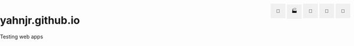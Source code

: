 # yahnjr.github.io
Testing web apps
<!DOCTYPE html>
<html>
<head>
    <meta charset="utf-8">
    <title>La Pine Map</title>
    <meta name="viewport" content="width=device-width, initial-scale=1.0">
    <link href="https://api.mapbox.com/mapbox-gl-js/v3.2.0/mapbox-gl.css" rel="stylesheet">
    <script src="https://api.mapbox.com/mapbox-gl-js/v3.2.0/mapbox-gl.js"></script>
    <style>
        body {
            margin: 0;
            padding: 0;
        }
        #map {
            position: absolute;
            top: 0;
            bottom: 0;
            width: 100%;
        }
        .type-buttons {
            position: absolute;
            top: 10px;
            right: 10px;
            z-index: 1;
        }
        .type-button {
            width: 40px;
            height: 40px;
            background-color: #f0f0f0;
            border: none;
            cursor: pointer;
            display: flex;
            justify-content: center;
            align-items: center;
            transition: background-color 0.3s ease; /* Add transition effect */
        }
        .type-button:hover {
            background-color: #ddd;
        }
        .selected {
            background-color: #333; /* Darken the selected button */
            color: #fff; /* Set text color to white */
        }
        /* Tooltip container */
        .tooltip {
            position: relative;
            display: inline-block;
        }
        /* Tooltip text */
        .tooltip .tooltiptext {
            visibility: hidden;
            width: 120px;
            background-color: black;
            color: #fff;
            text-align: center;
            border-radius: 6px;
            padding: 5px 0;
            /* Position the tooltip */
            position: absolute;
            z-index: 1;
            bottom: 100%;
            left: 50%;
            margin-left: -60px;
        }
        /* Show the tooltip text when you mouse over the tooltip container */
        .tooltip:hover .tooltiptext {
            visibility: visible;
        }
    </style>
</head>
<body>
<div id="map"></div>
<div class="type-buttons">
    <div class="tooltip"><button class="type-button" onclick="setType('Housing')">🏡<span class="tooltiptext">Housing</span></button></div>
    <div class="tooltip"><button class="type-button" onclick="setType('Infrastructure')">🏭<span class="tooltiptext">Infrastructure</span></button></div>
    <div class="tooltip"><button class="type-button" onclick="setType('Transportation')">🚎<span class="tooltiptext">Transportation</span></button></div>
    <div class="tooltip"><button class="type-button" onclick="setType('Employment')">💼<span class="tooltiptext">Employment</span></button></div>
    <div class="tooltip"><button class="type-button" onclick="setType('Parks and Nature')">🌳<span class="tooltiptext">Parks & Nature</span></button></div>
</div>
<script>
    mapboxgl.accessToken = 'pk.eyJ1IjoiaWFubWFoZXIzaiIsImEiOiJjbHRnM2g3Mmgwdm50MmpxcjNiaHppcGF0In0.EDCKHSTyRqogqjRVwC5pJA';

    const map = new mapboxgl.Map({
        container: 'map',
        style: 'mapbox://styles/ianmaher3j/cltxk9cdn01ij01r53gz169jm',
        center: [-121.50527954101562, 43.66847610473633],
        zoom: 12,
        doubleClickZoom: false // Disable zoom on double click
    });
    
    map.on('load', () => {
        map.addSource('lapine-comments', {
            type: 'geojson',
            data: 'https://services3.arcgis.com/pZZTDhBBLO3B9dnl/arcgis/rest/services/LaPineComments/FeatureServer/0/query?where=1%3D1&outFields=*&outSR=4326&f=geojson'
        });

        map.addLayer({
            id: 'lapine-comments-layer',
            type: 'circle',
            source: 'lapine-comments',
            paint: {
                // Use a match expression to dynamically set circle color based on the 'type' property
                'circle-color': [
                    'match',
                    ['get', 'Type'],
                    'Housing', '#FF5733',
                    'Infrastructure', '#3498DB',
                    'Transportation', '#E3F710',
                    'Employment', '#800080',
                    'Parks and Nature', '#00FF00',
                    /* other */ '#000'
                ],
                'circle-radius': 6,
                'circle-stroke-width': 2,
                'circle-stroke-color': 'white'
            }
        });

        // Add a click event listener for displaying popups
        map.on('click', 'lapine-comments-layer', (e) => {
            const coordinates = e.features[0].geometry.coordinates.slice();
            const description = `<strong>${e.features[0].properties.Type}</strong><br>${e.features[0].properties.Comment}`;

            // Ensure that if the map is zoomed out such that multiple
            // copies of the feature are visible, the popup appears
            // over the copy being pointed to.
            while (Math.abs(e.lngLat.lng - coordinates[0]) > 180) {
                coordinates[0] += e.lngLat.lng > coordinates[0] ? 360 : -360;
            }

            new mapboxgl.Popup()
                .setLngLat(coordinates)
                .setHTML(description)
                .addTo(map);
        });
    });
  
    let selectedType = 'Housing'; // Default type

    function setType(type) {
        selectedType = type;

        // Remove 'selected' class from all buttons
        document.querySelectorAll('.type-button').forEach(button => {
            button.classList.remove('selected');
        });

        // Add 'selected' class to the clicked button
        document.querySelector(`[onclick="setType('${type}')"]`).classList.add('selected');
    }

    map.on('dblclick', (e) => {
        const comment = prompt('Add a short comment (maximum 250 characters):');
        if (comment === null || comment.trim() === '') {
            return;
        }

        // Create a marker at the clicked location with the selected type
        const marker = new mapboxgl.Marker({
            color: getMarkerColor(selectedType),
        })
            .setLngLat(e.lngLat)
            .setPopup(new mapboxgl.Popup().setHTML(`<strong>${selectedType}</strong><br>${comment}`))
            .addTo(map);
    });

    function getMarkerColor(type) {
        switch (type) {
            case 'Housing':
                return '#FF5733'; // Orange
            case 'Infrastructure':
                return '#3498DB'; // Blue
            case 'Transportation':
                return '#E3F710'; // Orange
            case 'Employment':
                return '#800080'; // Purple
            case 'Parks and Nature':
                return '#00FF00'; // Bright Green
            default:
                return '#000'; // Default black
        }
    }
</script>
</body>
</html>






